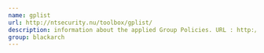 ```yaml
---
name: gplist
url: http://ntsecurity.nu/toolbox/gplist/
description: information about the applied Group Policies. URL : http://ntsecurity.nu/toolbox/gplist/ Groups : blackarch blackarch-windows blackarch-recon
group: blackarch
---
```

